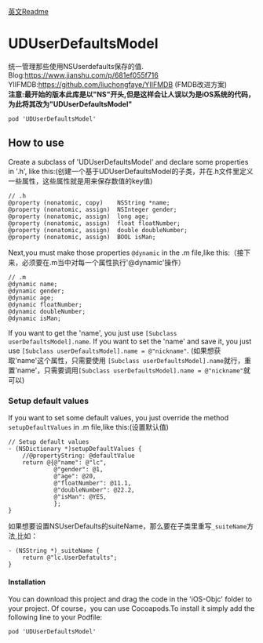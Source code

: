
[英文Readme](https://github.com/liuchongfaye/UDUserDefaultsModel/blob/master/README-EN.md)
# UDUserDefaultsModel
 统一管理那些使用NSUserdefaults保存的值.  
 Blog:https://www.jianshu.com/p/681ef055f716  
 YIIFMDB:https://github.com/liuchongfaye/YIIFMDB (FMDB改进方案)  
 **注意:最开始的版本此库是以"NS"开头,但是这样会让人误以为是iOS系统的代码，为此将其改为"UDUserDefaultsModel"**
 ```
 pod 'UDUserDefaultsModel'
 ```

## How to use

Create a subclass of 'UDUserDefaultsModel' and declare some properties in '.h', like this:(创建一个基于UDUserDefaultsModel的子类，并在.h文件里定义一些属性，这些属性就是用来保存数值的key值)
```
// .h
@property (nonatomic, copy)    NSString *name;
@property (nonatomic, assign)  NSInteger gender;
@property (nonatomic, assign)  long age;
@property (nonatomic, assign)  float floatNumber;
@property (nonatomic, assign)  double doubleNumber;
@property (nonatomic, assign)  BOOL isMan;
```
Next,you must make those properties `@dynamic` in the .m file,like this:（接下来，必须要在.m当中对每一个属性执行'@dynamic'操作）
```
// .m
@dynamic name;
@dynamic gender;
@dynamic age;
@dynamic floatNumber;
@dynamic doubleNumber;
@dynamic isMan;
```
If you want to get the 'name', you just use `[Subclass userDefaultsModel].name`.
If you want to set the 'name' and save it, you just use `[Subclass userDefaultsModel].name = @"nickname"`.
(如果想获取'name'这个属性，只需要使用 `[Subclass userDefaultsModel].name`就行，重置'name'，只需要调用`[Subclass userDefaultsModel].name = @"nickname"`就可以)

### Setup default values
If you want to set some default values, you just override the method `setupDefaultValues` in .m file,like this:(设置默认值)
```
// Setup default values
- (NSDictionary *)setupDefaultValues {
    //@propertyString: @defaultValue
    return @{@"name": @"lc",
             @"gender": @1,
             @"age": @20,
             @"floatNumber": @11.1,
             @"doubleNumber": @22.2,
             @"isMan": @YES,
             };
}
```

如果想要设置NSUserDefaults的suiteName，那么要在子类里重写`_suiteName`方法,比如：
```
- (NSString *)_suiteName {
    return @"lc.UserDefatults";
}
```
#### Installation
You can download this project and drag the code in the 'iOS-Objc' folder to your project.
Of course，you can use Cocoapods.To install it simply add the following line to your Podfile:
```
pod 'UDUserDefaultsModel'
```

